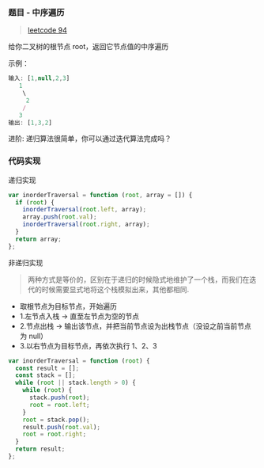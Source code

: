 ### 题目 - 中序遍历

> [leetcode 94](https://leetcode-cn.com/problems/binary-tree-inorder-traversal/)

给你二叉树的根节点 root，返回它节点值的中序遍历

示例：

```js
输入: [1,null,2,3]
   1
    \
     2
    /
   3
输出: [1,3,2]
```

进阶: 递归算法很简单，你可以通过迭代算法完成吗？

### 代码实现

递归实现

```js
var inorderTraversal = function (root, array = []) {
  if (root) {
    inorderTraversal(root.left, array);
    array.push(root.val);
    inorderTraversal(root.right, array);
  }
  return array;
};
```

非递归实现

> 两种方式是等价的，区别在于递归的时候隐式地维护了一个栈，而我们在迭代的时候需要显式地将这个栈模拟出来，其他都相同.

- 取根节点为目标节点，开始遍历
- 1.左节点入栈 -> 直至左节点为空的节点
- 2.节点出栈 -> 输出该节点，并把当前节点设为出栈节点（没设之前当前节点为 null）
- 3.以右节点为目标节点，再依次执行 1、2、3

```js
var inorderTraversal = function (root) {
  const result = [];
  const stack = [];
  while (root || stack.length > 0) {
    while (root) {
      stack.push(root);
      root = root.left;
    }
    root = stack.pop();
    result.push(root.val);
    root = root.right;
  }
  return result;
};
```
